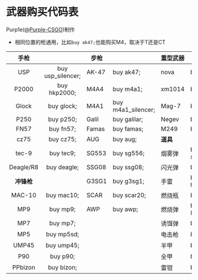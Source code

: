 # 武器购买代码表

Purp1e(@[Purple-CSGO](https://space.bilibili.com/73115492))制作

- 相同位置的枪通用，比如`buy ak47;`也能购买M4，取决于T还是CT

|    手枪    |                   | 步枪  |                    | 重型武器 |                   |
| :--------: | :---------------: | ----- | ------------------ | -------- | ----------------- |
|    USP     | buy usp_silencer; | AK-47 | buy ak47;          | nova     | buy nova;         |
|   P2000    |   buy hkp2000;    | M4A4  | buy m4a1;          | xm1014   | buy xm1014;       |
|   Glock    |    buy glock;     | M4A1  | buy m4a1_silencer; | Mag-7    | buy mag7;         |
|    P250    |     buy p250;     | Galil | buy galilar;       | Negev    | buy negev;        |
|    FN57    |     buy fn57;     | Famas | buy famas;         | M249     | buy m249;         |
|    cz75    |     buy cz75;     | AUG   | buy aug;           | **道具** |                   |
|   tec-9    |     buy tec9;     | SG553 | buy sg556;         | 烟雾弹   | buy smokegrenade; |
| Deagle/R8  |    buy deagle;    | SSG08 | buy ssg08;         | 闪光弹   | buy flashbang;    |
| **冲锋枪** |                   | G3SG1 | buy g3sg1;         | 手雷     | buy hegrenade;    |
|   MAC-10   |    buy mac10;     | SCAR  | buy scar20;        | 燃烧瓶   | buy molotov;      |
|    MP9     |     buy mp9;      | AWP   | buy awp;           | 燃烧弹   | buy Incgrenade;   |
|    MP7     |     buy mp7;      |       |                    | 诱饵弹   | buy decoy;        |
|    MP5     |    buy mp5sd;     |       |                    | 电击枪   | buy taser;        |
|   UMP45    |    buy ump45;     |       |                    | 半甲     | buy vest;         |
|    P90     |     buy p90;      |       |                    | 全甲     | buy vesthelm;     |
|  PPbizon   |    buy bizon;     |       |                    | 雷钳     | buy defuser;      |